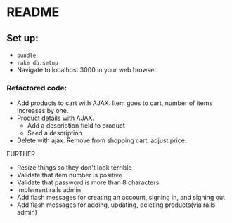 # README


## Set up:

* ```bundle```
* ```rake db:setup```
* Navigate to localhost:3000 in your web browser.


### Refactored code:

* Add products to cart with AJAX. Item goes to cart, number of items increases by one. 
* Product details with AJAX. 
  * Add a description field to product
  * Seed a description
* Delete with ajax. Remove from shopping cart, adjust price. 

FURTHER

* Resize things so they don't look terrible 
* Validate that item number is positive
* Validate that password is more than 8 characters
* Implement rails admin
* Add flash messages for creating an account, signing in, and signing out 
* Add flash messages for adding, updating, deleting products(via rails admin)

